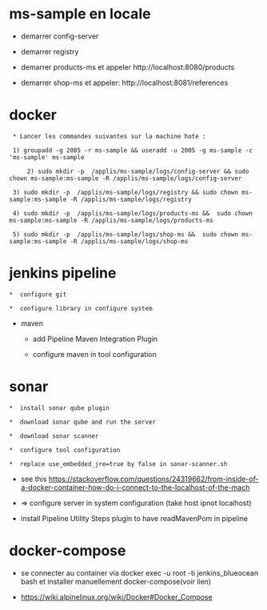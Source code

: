 # ms-sample en locale

* demarrer config-server

* demarrer registry

* demarrer products-ms et appeler http://localhost:8080/products

* demarrer shop-ms et appeler: http://localhost:8081/references


# docker

     * Lancer les commandes suivantes sur la machine hote :

	 1) groupadd -g 2005 -r ms-sample && useradd -u 2005 -g ms-sample -c 'ms-sample' ms-sample

         2) sudo mkdir -p  /applis/ms-sample/logs/config-server && sudo chown ms-sample:ms-sample -R /applis/ms-sample/logs/config-server

	 3) sudo mkdir -p  /applis/ms-sample/logs/registry && sudo chown ms-sample:ms-sample -R /applis/ms-sample/logs/registry

	 4) sudo mkdir -p  /applis/ms-sample/logs/products-ms &&  sudo chown ms-sample:ms-sample -R /applis/ms-sample/logs/products-ms

 	 5) sudo mkdir -p  /applis/ms-sample/logs/shop-ms &&  sudo chown ms-sample:ms-sample -R /applis/ms-sample/logs/shop-ms







# jenkins pipeline


	*  configure git

	*  configure library in configure system


*  maven

	*  add Pipeline Maven Integration Plugin

	*  configure maven in tool configuration



# sonar

	*  install sonar qube plugin

	*  download sonar qube and run the server 

	*  download sonar scanner 

	*  configure tool configuration

	*  replace use_embedded_jre=true by false in sonar-scanner.sh


*  see this https://stackoverflow.com/questions/24319662/from-inside-of-a-docker-container-how-do-i-connect-to-the-localhost-of-the-mach

*  => configure server in system configuration (take host ipnot localhost)




*  install Pipeline Utility Steps plugin to have readMavenPom in pipeline


# docker-compose

* se connecter au container via docker exec -u root -ti jenkins_blueocean bash  et installer manuellement docker-compose(voir lien)

*  https://wiki.alpinelinux.org/wiki/Docker#Docker_Compose


